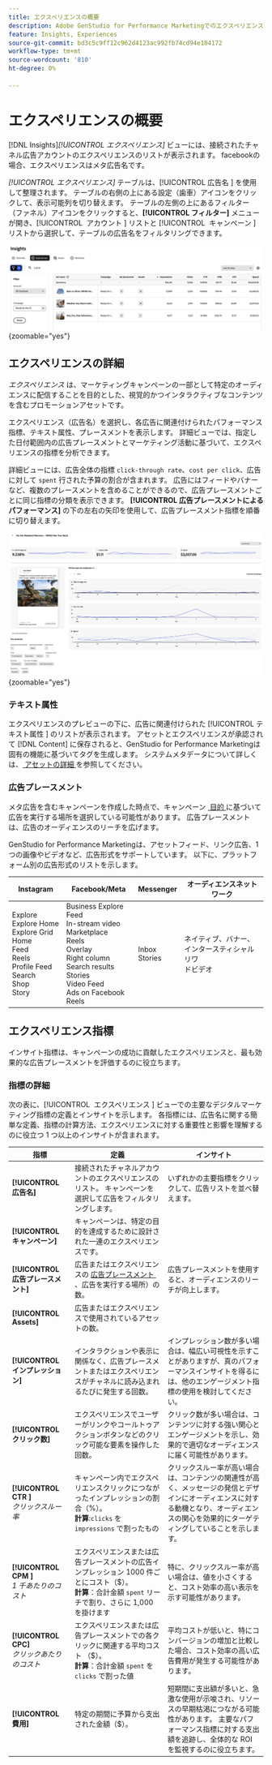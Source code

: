 ```yaml
---
title: エクスペリエンスの概要
description: Adobe GenStudio for Performance Marketingでのエクスペリエンスと広告プレースメントのパフォーマンスについては、顧客エンゲージメント、予算、支出の概要を参照してください。
feature: Insights, Experiences
source-git-commit: bd3c5c9ff12c962d4123ac992fb74cd94e184172
workflow-type: tm+mt
source-wordcount: '810'
ht-degree: 0%

---
```


# エクスペリエンスの概要

[!DNL Insights]_[!UICONTROL エクスペリエンス]_ ビューには、接続されたチャネル広告アカウントのエクスペリエンスのリストが表示されます。 facebookの場合、エクスペリエンスはメタ広告名です。

_[!UICONTROL エクスペリエンス]_ テーブルは、[!UICONTROL &#x200B; 広告名 &#x200B;] を使用して整理されます。 テーブルの右側の上にある設定（歯車）アイコンをクリックして、表示可能列を切り替えます。 テーブルの左側の上にあるフィルター（ファネル）アイコンをクリックすると、**[!UICONTROL フィルター]** メニューが開き、[!UICONTROL &#x200B; アカウント &#x200B;] リストと [!UICONTROL &#x200B; キャンペーン &#x200B;] リストから選択して、テーブルの広告名をフィルタリングできます。

![&#x200B; エクスペリエンスのフィルターとテーブル &#x200B;](/help/assets/insights-experiences-filter.png){zoomable="yes"}

## エクスペリエンスの詳細

_エクスペリエンス_ は、マーケティングキャンペーンの一部として特定のオーディエンスに配信することを目的とした、視覚的かつインタラクティブなコンテンツを含むプロモーションアセットです。

エクスペリエンス（広告名）を選択し、各広告に関連付けられたパフォーマンス指標、テキスト属性、プレースメントを表示します。 詳細ビューでは、指定した日付範囲内の広告プレースメントとマーケティング活動に基づいて、エクスペリエンスの指標を分析できます。

詳細ビューには、広告全体の指標 `click-through rate`、`cost per click`、広告に対して `spent` 行された予算の割合が含まれます。 広告にはフィードやバナーなど、複数のプレースメントを含めることができるので、広告プレースメントごとに同じ指標の分類を表示できます。 **[!UICONTROL 広告プレースメントによるパフォーマンス]** の下の左右の矢印を使用して、広告プレースメント指標を順番に切り替えます。

![&#x200B; 指標と広告プレースメントを含む広告の詳細 &#x200B;](/help/assets/insights-experience-details.png){zoomable="yes"}

### テキスト属性

エクスペリエンスのプレビューの下に、広告に関連付けられた [!UICONTROL &#x200B; テキスト属性 &#x200B;] のリストが表示されます。 アセットとエクスペリエンスが承認されて [!DNL Content] に保存されると、GenStudio for Performance Marketingは固有の機能に基づいてタグを生成します。 システムメタデータについて詳しくは、[&#x200B; アセットの詳細 &#x200B;](../content/asset-details.md#system-metadata) を参照してください。

### 広告プレースメント

メタ広告を含むキャンペーンを作成した時点で、キャンペーン [&#x200B; 目的 &#x200B;](channels.md#objectives) に基づいて広告を実行する場所を選択している可能性があります。 広告プレースメントは、広告のオーディエンスのリーチを広げます。

GenStudio for Performance Marketingは、アセットフィード、リンク広告、1 つの画像やビデオなど、広告形式をサポートしています。 以下に、プラットフォーム別の広告形式のリストを示します。

| Instagram | Facebook/Meta | Messenger | オーディエンスネットワーク |
| ------------ | ---------------- | ------------ | ---------------- |
| Explore<br>Explore Home<br>Explore Grid Home<br>Feed<br>Reels<br>Profile Feed<br>Search<br>Shop<br>Story | Business Explore<br>Feed<br>In-stream video<br>Marketplace<br>Reels<br>Overlay<br>Right column<br>Search results<br>Stories<br>Video Feed<br>Ads on Facebook Reels | Inbox<br>Stories | ネイティブ、バナー、インタースティシャルリワ <br> ドビデオ |

## エクスペリエンス指標

インサイト指標は、キャンペーンの成功に貢献したエクスペリエンスと、最も効果的な広告プレースメントを評価するのに役立ちます。

<!-- For example, -->

### 指標の詳細

次の表に、[!UICONTROL &#x200B; エクスペリエンス &#x200B;] ビューでの主要なデジタルマーケティング指標の定義とインサイトを示します。 各指標には、広告名に関する簡単な定義、指標の計算方法、エクスペリエンスに対する重要性と影響を理解するのに役立つ 1 つ以上のインサイトが含まれます。

| 指標 | 定義 | インサイト |
| ---------------------- | ----------------------------- | -------------------------------- |
| **[!UICONTROL 広告名]** | 接続されたチャネルアカウントのエクスペリエンスのリスト。 キャンペーンを選択して広告をフィルタリングします。 | いずれかの主要指標をクリックして、広告リストを並べ替えます。 |
| **[!UICONTROL キャンペーン]** | キャンペーンは、特定の目的を達成するために設計された一連のエクスペリエンスです。 | |
| **[!UICONTROL 広告プレースメント]** | 広告またはエクスペリエンスの [&#x200B; 広告プレースメント &#x200B;](#ad-placements)、広告を実行する場所）の数。 | 広告プレースメントを使用すると、オーディエンスのリーチが向上します。 |
| **[!UICONTROL Assets]** | 広告またはエクスペリエンスで使用されているアセットの数。 | |
| **[!UICONTROL インプレッション]** | インタラクションや表示に関係なく、広告プレースメントまたはエクスペリエンスがチャネルに読み込まれるたびに発生する回数。 | インプレッション数が多い場合は、幅広い可視性を示すことがありますが、真のパフォーマンスインサイトを得るには、他のエンゲージメント指標の使用を検討してください。 |
| **[!UICONTROL クリック数]** | エクスペリエンスでユーザーがリンクやコールトゥアクションボタンなどのクリック可能な要素を操作した回数。 | クリック数が多い場合は、コンテンツに対する強い関心とエンゲージメントを示し、効果的で適切なオーディエンスに届く可能性があります。 |
| **[!UICONTROL CTR &#x200B;]**<br>_クリックスルー率_ | キャンペーン内でエクスペリエンスクリックにつながったインプレッションの割合（%）。<br>**計算**:`clicks` を `impressions` で割ったもの | クリックスルー率が高い場合は、コンテンツの関連性が高く、メッセージの発信とデザインにオーディエンスに対する動機となり、オーディエンスの関心を効果的にターゲティングしていることを示します。 |
| **[!UICONTROL CPM &#x200B;]**<br>_1 千あたりのコスト_ | エクスペリエンスまたは広告プレースメントの広告インプレッション 1000 件ごとにコスト（$）。<br>**計算**：合計金額 `spent` リーチで割り、さらに 1,000 を掛けます | 特に、クリックスルー率が高い場合は、値を小さくすると、コスト効率の高い表示を示す可能性があります。 |
| **[!UICONTROL CPC &#x200B;]**<br>_クリックあたりのコスト_ | エクスペリエンスまたは広告プレースメントでの各クリックに関連する平均コスト （$）。<br>**計算**：合計金額 `spent` を `clicks` で割った値 | 平均コストが低いと、特にコンバージョンの増加と比較した場合、コスト効率の高い広告費用が発生する可能性があります。 |
| **[!UICONTROL 費用]** | 特定の期間に予算から支出された金額（$）。 | 短期間に支出額が多いと、急激な使用が示唆され、リソースの早期枯渇につながる可能性があります。 主要なパフォーマンス指標に対する支出額を追跡し、全体的な ROI を監視するのに役立ちます。 |
